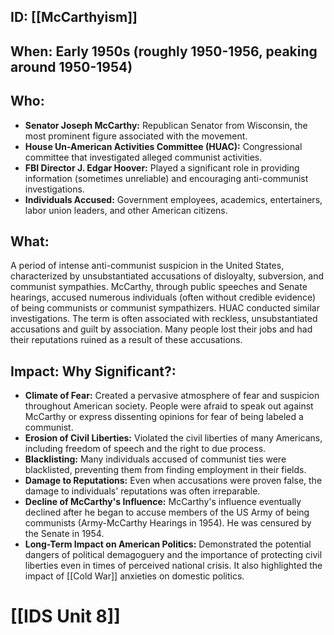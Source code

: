 ## ID: [[McCarthyism]] 
## When: Early 1950s (roughly 1950-1956, peaking around 1950-1954)

## Who:
* **Senator Joseph McCarthy:** Republican Senator from Wisconsin, the most prominent figure associated with the movement.
* **House Un-American Activities Committee (HUAC):** Congressional committee that investigated alleged communist activities.
* **FBI Director J. Edgar Hoover:** Played a significant role in providing information (sometimes unreliable) and encouraging anti-communist investigations.
* **Individuals Accused:** Government employees, academics, entertainers, labor union leaders, and other American citizens.

## What:

A period of intense anti-communist suspicion in the United States, characterized by unsubstantiated accusations of disloyalty, subversion, and communist sympathies.  McCarthy, through public speeches and Senate hearings, accused numerous individuals (often without credible evidence) of being communists or communist sympathizers. HUAC conducted similar investigations.  The term is often associated with reckless, unsubstantiated accusations and guilt by association. Many people lost their jobs and had their reputations ruined as a result of these accusations.

## Impact: Why Significant?:
* **Climate of Fear:** Created a pervasive atmosphere of fear and suspicion throughout American society.  People were afraid to speak out against McCarthy or express dissenting opinions for fear of being labeled a communist.
* **Erosion of Civil Liberties:** Violated the civil liberties of many Americans, including freedom of speech and the right to due process.
* **Blacklisting:** Many individuals accused of communist ties were blacklisted, preventing them from finding employment in their fields.
* **Damage to Reputations:** Even when accusations were proven false, the damage to individuals' reputations was often irreparable.
* **Decline of McCarthy's Influence:**  McCarthy's influence eventually declined after he began to accuse members of the US Army of being communists (Army-McCarthy Hearings in 1954).  He was censured by the Senate in 1954.
* **Long-Term Impact on American Politics:**  Demonstrated the potential dangers of political demagoguery and the importance of protecting civil liberties even in times of perceived national crisis. It also highlighted the impact of [[Cold War]] anxieties on domestic politics.

# [[IDS Unit 8]]